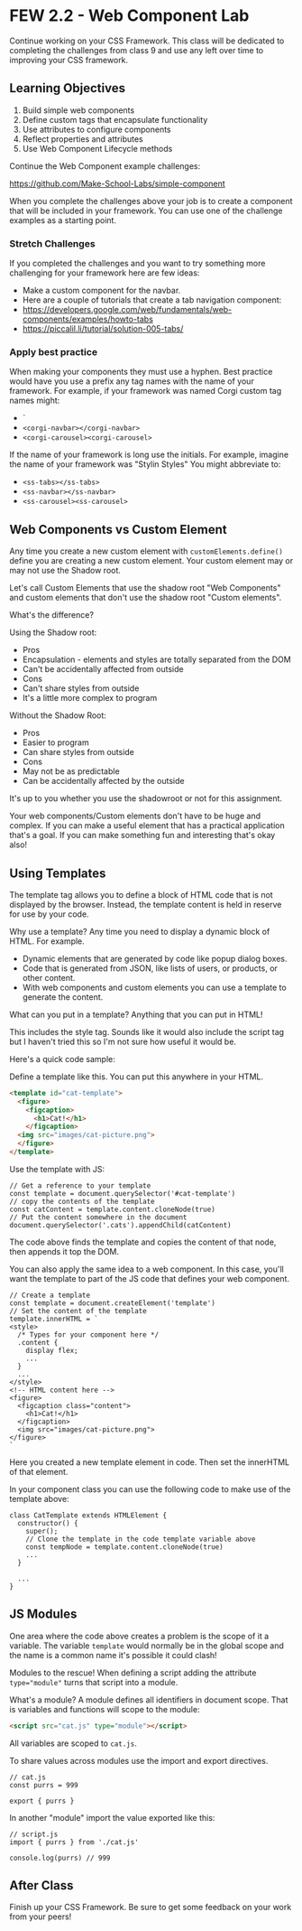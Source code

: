 # FEW 2.2 - Web Component Lab

Continue working on your CSS Framework. This class will be dedicated to completing the challenges from class 9 and use any left over time to improving your CSS framework. 

## Learning Objectives 

1. Build simple web components
1. Define custom tags that encapsulate functionality
1. Use attributes to configure components
1. Reflect properties and attributes 
1. Use Web Component Lifecycle methods

Continue the Web Component example challenges: 

https://github.com/Make-School-Labs/simple-component

When you complete the challenges above your job is to create a component that will be included in your framework. You can use one of the challenge examples as a starting point. 

### Stretch Challenges
If you completed the challenges and you want to try something more challenging for your framework here are few ideas: 

- Make a custom component for the navbar. 
- Here are a couple of tutorials that create a tab navigation component:
 - https://developers.google.com/web/fundamentals/web-components/examples/howto-tabs
 - https://piccalil.li/tutorial/solution-005-tabs/

### Apply best practice

When making your components they must use a hyphen. Best practice would have you use a prefix any tag names with the name of your framework. For example, if your framework was named Corgi custom tag names might: 

- `<corgi-tabs></corgi-tabs>
- `<corgi-navbar></corgi-navbar>`
- `<corgi-carousel><corgi-carousel>` 

If the name of your framework is long use the initials. For example, imagine the name of your framework was "Stylin Styles" You might abbreviate to:

- `<ss-tabs></ss-tabs>`
- `<ss-navbar></ss-navbar>`
- `<ss-carousel><ss-carousel>` 

## Web Components vs Custom Element

Any time you create a new custom element with `customElements.define()` define you are creating a new custom element. Your custom element may or may not use the Shadow root. 

Let's call Custom Elements that use the shadow root "Web Components" and custom elements that don't use the shadow root "Custom elements". 

What's the difference? 

Using the Shadow root: 

- Pros
 - Encapsulation - elements and styles are totally separated from the DOM
 - Can't be accidentally affected from outside
- Cons 
 - Can't share styles from outside
 - It's a little more complex to program

Without the Shadow Root: 

- Pros
 - Easier to program
 - Can share styles from outside
- Cons
 - May not be as predictable 
 - Can be accidentally affected by the outside

It's up to you whether you use the shadowroot or not for this assignment. 

Your web components/Custom elements don't have to be huge and complex. If you can make a useful element that has a practical application that's a goal. If you can make something fun and interesting that's okay also!

## Using Templates 

The template tag allows you to define a block of HTML code that is not displayed by the browser. Instead, the template content is held in reserve for use by your code. 

Why use a template? Any time you need to display a dynamic block of HTML. For example. 

- Dynamic elements that are generated by code like popup dialog boxes. 
- Code that is generated from JSON, like lists of users, or products, or other content. 
- With web components and custom elements you can use a template to generate the content. 

What can you put in a template? Anything that you can put in HTML! 

This includes the style tag. Sounds like it would also include the script tag but I haven't tried this so I'm not sure how useful it would be. 

Here's a quick code sample: 

Define a template like this. You can put this anywhere in your HTML. 

```HTML
<template id="cat-template">
  <figure>
    <figcaption>
      <h1>Cat!</h1>
    </figcaption>
  <img src="images/cat-picture.png">
  </figure>
</template>
```

Use the template with JS:

```JS 
// Get a reference to your template
const template = document.querySelector('#cat-template')
// copy the contents of the template
const catContent = template.content.cloneNode(true)
// Put the content somewhere in the document
document.querySelector('.cats').appendChild(catContent)
```

The code above finds the template and copies the content of that node, then appends it top the DOM. 

You can also apply the same idea to a web component. In this case, you'll want the template to part of the JS code that defines your web component. 

```JS
// Create a template
const template = document.createElement('template')
// Set the content of the template
template.innerHTML = `
<style>
  /* Types for your component here */
  .content {
    display flex;
    ...
  }
  ...
</style>
<!-- HTML content here -->
<figure>
  <figcaption class="content">
    <h1>Cat!</h1>
  </figcaption>
  <img src="images/cat-picture.png">
</figure>
`
```

Here you created a new template element in code. Then set the innerHTML of that element. 

In your component class you can use the following code to make use of the template above: 

```JS
class CatTemplate extends HTMLElement {
  constructor() {
    super();
    // Clone the template in the code template variable above
    const tempNode = template.content.cloneNode(true)
    ...
  }

  ...
}
```

## JS Modules

One area where the code above creates a problem is the scope of it a variable. The variable `template` would normally be in the global scope and the name is a common name it's possible it could clash! 

Modules to the rescue! When defining a script adding the attribute `type="module"` turns that script into a module. 

What's a module? A module defines all identifiers in document scope. That is variables and functions will scope to the module: 

```HTML
<script src="cat.js" type="module"></script>
```

All variables are scoped to `cat.js`. 

To share values across modules use the import and export directives. 

```JS
// cat.js
const purrs = 999

export { purrs }
```

In another "module" import the value exported like this: 

```JS
// script.js
import { purrs } from './cat.js'

console.log(purrs) // 999
```

## After Class 

Finish up your CSS Framework. Be sure to get some feedback on your work from your peers! 
